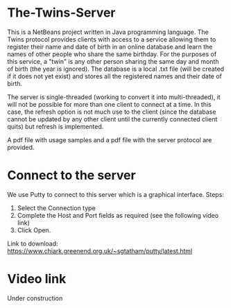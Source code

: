 # The-Twins-Server
This is a NetBeans project written in Java programming language. The Twins protocol provides clients with access to a service allowing them to register their name and date of birth in an online database and learn the names of other people who share the same birthday. For the purposes of this service, a "twin" is any other person sharing the same day and month of birth (the year is ignored). The database is a local .txt file (will be created if it does not yet exist) and stores all the registered names and their date of birth.

The server is single-threaded (working to convert it into multi-threaded), it will not be possible for more than one client to connect at a time. In this case, the refresh option is not much use to the client (since the database cannot be updated by any other client until the currently connected client quits) but refresh is implemented.

A pdf file with usage samples and a pdf file with the server protocol are provided.

# Connect to the server
We use Putty to connect to this server which is a graphical interface. Steps: 
1. Select the Connection type
2. Complete the Host and Port fields as required (see the following video link)
3. Click Open.

Link to download: https://www.chiark.greenend.org.uk/~sgtatham/putty/latest.html

# Video link
Under construction
